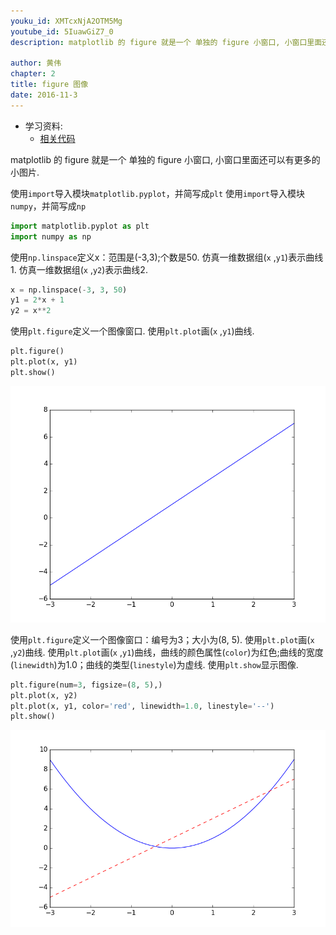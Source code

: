 ```yaml
---
youku_id: XMTcxNjA2OTM5Mg
youtube_id: 5IuawGiZ7_0
description: matplotlib 的 figure 就是一个 单独的 figure 小窗口, 小窗口里面还可以有更多的小图片. 

author: 黄伟
chapter: 2
title: figure 图像
date: 2016-11-3
---
```

* 学习资料:
  * [相关代码](https://github.com/MorvanZhou/tutorials/blob/master/matplotlibTUT/plt4_figure.py)
  
matplotlib 的 figure 就是一个 单独的 figure 小窗口, 
小窗口里面还可以有更多的小图片. 

使用`import`导入模块`matplotlib.pyplot`，并简写成`plt`
使用`import`导入模块`numpy`，并简写成`np`

```python
import matplotlib.pyplot as plt
import numpy as np
```

使用`np.linspace`定义x：范围是(-3,3);个数是50.
仿真一维数据组(`x` ,`y1`)表示曲线1.
仿真一维数据组(`x` ,`y2`)表示曲线2.

```python
x = np.linspace(-3, 3, 50)
y1 = 2*x + 1
y2 = x**2
```

使用`plt.figure`定义一个图像窗口.
使用`plt.plot`画(`x` ,`y1`)曲线.

```python
plt.figure()
plt.plot(x, y1)
plt.show()
```

<img class= "course-image" src="/static/results/plt/2_2_1.png">

使用`plt.figure`定义一个图像窗口：编号为3；大小为(8, 5).
使用`plt.plot`画(`x` ,`y2`)曲线.
使用`plt.plot`画(`x` ,`y1`)曲线，曲线的颜色属性(`color`)为红色;曲线的宽度(`linewidth`)为1.0；曲线的类型(`linestyle`)为虚线.
使用`plt.show`显示图像.

```python
plt.figure(num=3, figsize=(8, 5),)
plt.plot(x, y2)
plt.plot(x, y1, color='red', linewidth=1.0, linestyle='--')
plt.show()
```

<img class= "course-image" src="/static/results/plt/2_2_2.png">







